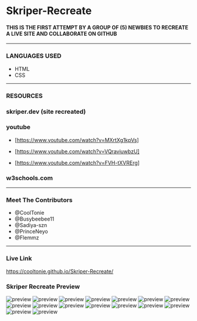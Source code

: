 # Skriper-Recreate
#### THIS IS THE FIRST ATTEMPT BY A GROUP OF (5) NEWBIES TO RECREATE A LIVE SITE AND COLLABORATE ON GITHUB
---
### LANGUAGES USED
* HTML
* CSS
---
### RESOURCES
### skriper.dev (site recreated)
### youtube
* [https://www.youtube.com/watch?v=MXrtXg1kpVs]

* [https://www.youtube.com/watch?v=VQraviuwbzU]

* [https://www.youtube.com/watch?v=FVH-tXVRErg]
### w3schools.com
---
### Meet The Contributors
* @CoolTonie
* @Busybeebee11
* @Sadiya-szn
* @PrinceNeyo
* @Flemmz
---
### Live Link
https://cooltonie.github.io/Skriper-Recreate/
### Skriper Recreate Preview
![preview](./previewimages//desktop.jpeg)
![preview](./previewimages/desktopbottom.jpeg)
![preview](./previewimages/landingpagemobile.jpeg)
![preview](./previewimages/landingmobileview.jpeg)
![preview](./previewimages/mobview.jpeg)
![preview](./previewimages/mobilebottom.jpeg)
![preview](./previewimages/faqdesktop.jpeg)
![preview](./previewimages/faqmobile.jpeg)
![preview](./previewimages/faqbottom.jpeg)
![preview](./previewimages/trendsdesktop.jpeg)
![preview](./previewimages/trendsmobile.jpeg)
![preview](./previewimages/featureddesktop.jpeg)
![preview](./previewimages/featuredmobile.jpeg)
![preview](./previewimages/latestdesktop.jpeg)
![preview](./previewimages/latestmobile.jpeg)
![preview](./previewimages/footermobile.jpeg)


